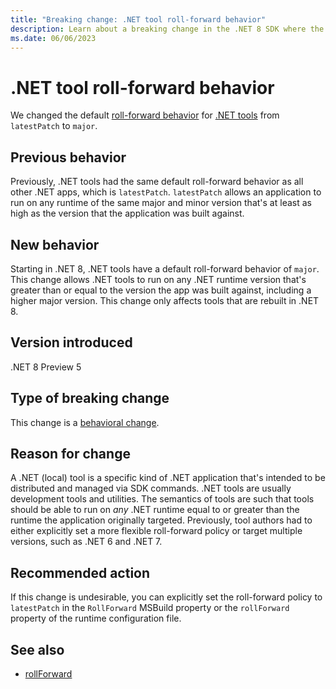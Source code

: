 ```yaml
---
title: "Breaking change: .NET tool roll-forward behavior"
description: Learn about a breaking change in the .NET 8 SDK where the default roll-forward behavior for .NET tools changed from 'latestPatch' to 'major'.
ms.date: 06/06/2023
---
```

# .NET tool roll-forward behavior

We changed the default [roll-forward behavior](../../../tools/global-json.md#rollforward) for [.NET tools](../../../tools/global-tools.md) from `latestPatch` to `major`.

## Previous behavior

Previously, .NET tools had the same default roll-forward behavior as all other .NET apps, which is `latestPatch`. `latestPatch` allows an application to run on any runtime of the same major and minor version that's at least as high as the version that the application was built against.

## New behavior

Starting in .NET 8, .NET tools have a default roll-forward behavior of `major`. This change allows .NET tools to run on any .NET runtime version that's greater than or equal to the version the app was built against, including a higher major version. This change only affects tools that are rebuilt in .NET 8.

## Version introduced

.NET 8 Preview 5

## Type of breaking change

This change is a [behavioral change](../../categories.md#behavioral-change).

## Reason for change

A .NET (local) tool is a specific kind of .NET application that's intended to be distributed and managed via SDK commands. .NET tools are usually development tools and utilities. The semantics of tools are such that tools should be able to run on *any* .NET runtime equal to or greater than the runtime the application originally targeted. Previously, tool authors had to either explicitly set a more flexible roll-forward policy or target multiple versions, such as .NET 6 and .NET 7.

## Recommended action

If this change is undesirable, you can explicitly set the roll-forward policy to `latestPatch` in the `RollForward` MSBuild property or the `rollForward` property of the runtime configuration file.

## See also

- [rollForward](https://github.com/dotnet/designs/blob/main/accepted/2019/runtime-binding.md#rollforward)
